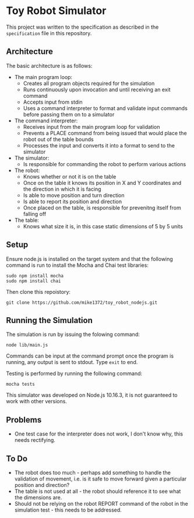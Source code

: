 Toy Robot Simulator
===================

This project was written to the specification as described in the ```specification``` file in this repository.

Architecture
------------

The basic architecture is as follows:
* The main program loop:
    * Creates all program objects required for the simulation
    * Runs continuously upon invocation and until receiving an exit command
    * Accepts input from stdin
    * Uses a command interpreter to format and validate input commands before passing them on to a simulator
* The command interpreter:
	* Receives input from the main program loop for validation
    * Prevents a PLACE command from being issued that would place the robot out of the table bounds
	* Processes the input and converts it into a format to send to the simulator
* The simulator:
	* Is responsible for commanding the robot to perform various actions
* The robot:
	* Knows whether or not it is on the table
	* Once on the table it knows its position in X and Y coordinates and the direction in which it is facing
	* Is able to move position and turn direction
	* Is able to report its position and direction
    * Once placed on the table, is responsible for prevenitng itself from falling off
* The table:
    * Knows what size it is, in this case static dimensions of 5 by 5 units

Setup
-----

Ensure node.js is installed on the target system and that the following command is run to install the Mocha and Chai test libraries:

```
sudo npm install mocha
sudo npm install chai
```

Then clone this repoistory:

```
git clone https://github.com/mike1372/toy_robot_nodejs.git
```

Running the Simulation
----------------------

The simulation is run by issuing the folowing command:

```
node lib/main.js
```

Commands can be input at the command prompt once the program is running, any output is sent to stdout. Type ```exit``` to end.

Testing is performed by running the following command:

```
mocha tests
```

This simulator was developed on Node.js 10.16.3, it is not guaranteed to work with other versions.

Problems
--------

* One test case for the interpreter does not work, I don't know why, this needs rectifying.

To Do
-----

* The robot does too much - perhaps add something to handle the validation of movement, i.e. is it safe to move forward given a particular position and direction?
* The table is not used at all - the robot should reference it to see what the dimensions are.
* Should not be relying on the robot REPORT command of the robot in the simulation test - this needs to be addressed.
